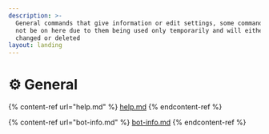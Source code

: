 ```yaml
---
description: >-
  General commands that give information or edit settings, some commands might
  not be on here due to them being used only temporarily and will either be
  changed or deleted
layout: landing
---
```


# ⚙ General

{% content-ref url="help.md" %}
[help.md](help.md)
{% endcontent-ref %}

{% content-ref url="bot-info.md" %}
[bot-info.md](bot-info.md)
{% endcontent-ref %}
